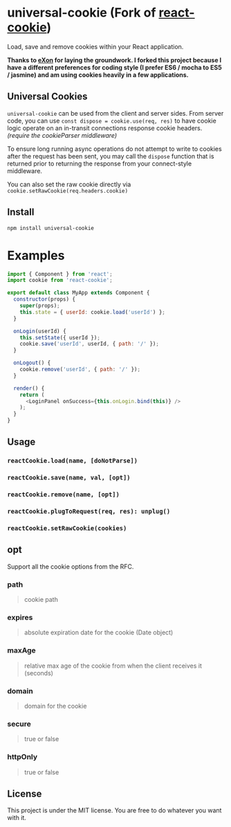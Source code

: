 # universal-cookie (Fork of [react-cookie](https://github.com/eXon/react-cookie))
Load, save and remove cookies within your React application.

**Thanks to [eXon](https://github.com/eXon) for laying the groundwork. I forked this project because I have a different preferences for coding style (I prefer ES6 / mocha to ES5 / jasmine) and am using cookies heavily in a few applications.**


## Universal Cookies

`universal-cookie` can be used from the client and server sides. From server code, you can use `const dispose = cookie.use(req, res)` to have cookie logic operate on an in-transit connections response cookie headers. *(require the cookieParser middleware)*

To ensure long running async operations do not attempt to write to cookies after the request has been sent, you may call the `dispose` function that is returned prior to returning the response from your connect-style middleware.

You can also set the raw cookie directly via `cookie.setRawCookie(req.headers.cookie)`


## Install

`npm install universal-cookie`

# Examples

```js
import { Component } from 'react';
import cookie from 'react-cookie';

export default class MyApp extends Component {
  constructor(props) {
    super(props);
    this.state = { userId: cookie.load('userId') };
  }

  onLogin(userId) {
    this.setState({ userId });
    cookie.save('userId', userId, { path: '/' });
  }

  onLogout() {
    cookie.remove('userId', { path: '/' });
  }

  render() {
    return (
      <LoginPanel onSuccess={this.onLogin.bind(this)} />
    );
  }
}
```
## Usage

### `reactCookie.load(name, [doNotParse])`
### `reactCookie.save(name, val, [opt])`
### `reactCookie.remove(name, [opt])`
### `reactCookie.plugToRequest(req, res): unplug()`
### `reactCookie.setRawCookie(cookies)`

## opt
Support all the cookie options from the RFC.

### path
> cookie path

### expires
> absolute expiration date for the cookie (Date object)

### maxAge
> relative max age of the cookie from when the client receives it (seconds)

### domain
> domain for the cookie

### secure
> true or false

### httpOnly
> true or false

## License
This project is under the MIT license. You are free to do whatever you want with it.
